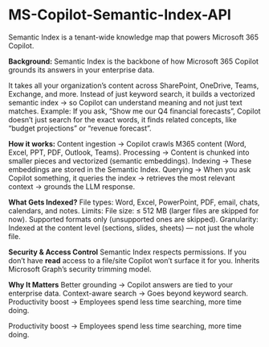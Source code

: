 # MS-Copilot-Semantic-Index-API
Semantic Index is a tenant-wide knowledge map that powers Microsoft 365 Copilot.

**Background:** Semantic Index is the backbone of how Microsoft 365 Copilot grounds its answers in your enterprise data.

It takes all your organization’s content across SharePoint, OneDrive, Teams, Exchange, and more.
Instead of just keyword search, it builds a vectorized semantic index → so Copilot can understand meaning and not just text matches.
Example: If you ask, “Show me our Q4 financial forecasts”, Copilot doesn’t just search for the exact words, it finds related concepts, like “budget projections” or “revenue forecast”.

**How it works:**
Content ingestion → Copilot crawls M365 content (Word, Excel, PPT, PDF, Outlook, Teams).
Processing → Content is chunked into smaller pieces and vectorized (semantic embeddings).
Indexing → These embeddings are stored in the Semantic Index.
Querying → When you ask Copilot something, it queries the index → retrieves the most relevant context → grounds the LLM response.

**What Gets Indexed?**
File types: Word, Excel, PowerPoint, PDF, email, chats, calendars, and notes.
Limits:
File size: ≤ 512 MB (larger files are skipped for now).
Supported formats only (unsupported ones are skipped).
Granularity: Indexed at the content level (sections, slides, sheets) — not just the whole file.

**Security & Access Control**
Semantic Index respects permissions.
If you don’t have **read** access to a file/site Copilot won’t surface it for you.
Inherits Microsoft Graph’s security trimming model.

**Why It Matters**
Better grounding → Copilot answers are tied to your enterprise data.
Context-aware search → Goes beyond keyword search.
Productivity boost → Employees spend less time searching, more time doing.



Productivity boost → Employees spend less time searching, more time doing.
